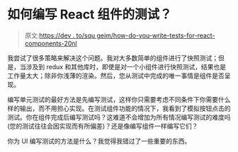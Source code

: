 # 如何编写 React 组件的测试？

> 原文:[https://dev . to/squ geim/how-do-you-write-tests-for-react-components-20nl](https://dev.to/squgeim/how-do-you-write-tests-for-react-components-20nl)

我尝试了很多策略来解决这个问题。我对大多数简单的组件进行了快照测试；但是，当涉及到 redux 和其他库时，即使是对一个小组件进行快照测试，结果也是工作量太大；除非你浅薄的渲染。然后，您从测试中完成的唯一事情是组件是否呈现。

编写单元测试的最好方法是先编写测试，这样你只需要考虑不同条件下你需要什么样的输出，而不用担心实现。在测试组件功能的情况下，我看到了模拟按钮点击的测试。你在组件完成后编写测试吗？这难道不会增加为所有情况编写测试的难度吗(您的测试往往会因实现而有所偏差)？还是像编写组件一样编写它们？

你为 UI 编写测试的方法是什么？我觉得我错过了一些重要的东西。